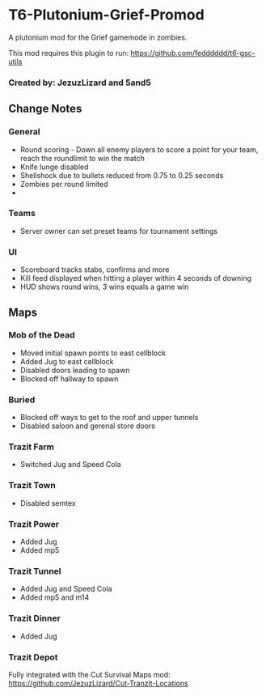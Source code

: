 # T6-Plutonium-Grief-Promod
A plutonium mod for the Grief gamemode in zombies.

This mod requires this plugin to run: https://github.com/fedddddd/t6-gsc-utils

### Created by: JezuzLizard and 5and5

## Change Notes

### General 
* Round scoring - Down all enemy players to score a point for your team, reach the roundlimit to win the match
* Knife lunge disabled
* Shellshock due to bullets reduced from 0.75 to 0.25 seconds
* Zombies per round limited
* 

### Teams
* Server owner can set preset teams for tournament settings

### UI
* Scoreboard tracks stabs, confirms and more
* Kill feed displayed when hitting a player within 4 seconds of downing
* HUD shows round wins, 3 wins equals a game win

## Maps

### Mob of the Dead
* Moved initial spawn points to east cellblock
* Added Jug to east cellblock
* Disabled doors leading to spawn
* Blocked off hallway to spawn

### Buried
* Blocked off ways to get to the roof and upper tunnels
* Disabled saloon and gerenal store doors

### Trazit Farm
* Switched Jug and Speed Cola

### Trazit Town
* Disabled semtex

### Trazit Power
* Added Jug
* Added mp5

### Trazit Tunnel
* Added Jug and Speed Cola
* Added mp5 and m14

### Trazit Dinner
* Added Jug 

### Trazit Depot

Fully integrated with the Cut Survival Maps mod: https://github.com/JezuzLizard/Cut-Tranzit-Locations
